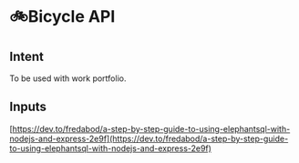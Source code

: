 # 🚲Bicycle API

## Intent
To be used with work portfolio.

## Inputs
[https://dev.to/fredabod/a-step-by-step-guide-to-using-elephantsql-with-nodejs-and-express-2e9f](https://dev.to/fredabod/a-step-by-step-guide-to-using-elephantsql-with-nodejs-and-express-2e9f)
